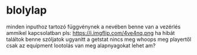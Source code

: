 # blolylap

minden inputhoz tartozó függvénynek a nevében benne van a vezérlés ammikel kapcsolatban
pls: https://i.imgflip.com/4ve4nq.png 
ha hibát találtok benne szóljatok
ugyanitt a getstat nincs meg whoops
meg playertől csak az equipment lootolás van meg
alapnyagokat lehet am?

